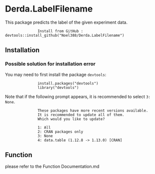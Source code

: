 # Derda.LabelFilename

This package predicts the label of the given experiment data.

                   Install from GitHub :  devtools::install_github("Noel388/Derda.LabelFilename")
                   
## Installation
### Possible solution for installation error
                 
You may need to first install the package `devtools`:
                   
                   install.packages("devtools")
                   library("devtools")


Note that if the following prompt appears, it is recommended to select `3: None`.

                   These packages have more recent versions available.
                   It is recommended to update all of them.
                   Which would you like to update?

                   1: All                                 
                   2: CRAN packages only                  
                   3: None                                
                   4: data.table (1.12.8 -> 1.13.0) [CRAN]

## Function
please refer to the Function Documentation.md
